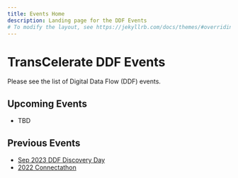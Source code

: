 ```yaml
---
title: Events Home
description: Landing page for the DDF Events
# To modify the layout, see https://jekyllrb.com/docs/themes/#overriding-theme-defaults
---
```

# TransCelerate DDF Events

Please see the list of Digital Data Flow (DDF) events.  

## Upcoming Events
- TBD

## Previous Events
- [Sep 2023 DDF Discovery Day](2023_discovery_day.md)
- [2022 Connectathon](CaT_home.md)

